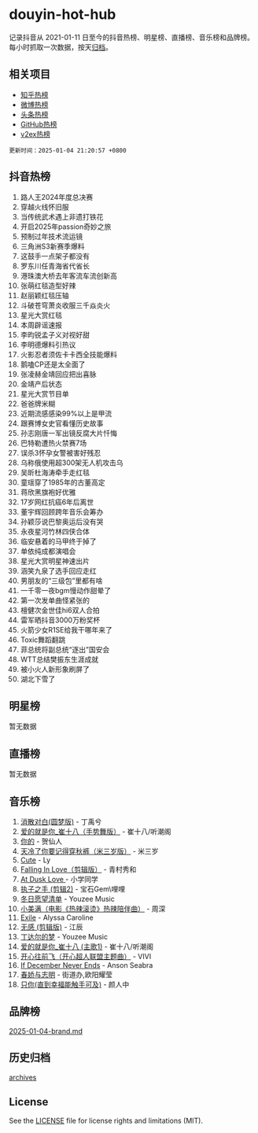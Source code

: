# douyin-hot-hub

记录抖音从 2021-01-11 日至今的抖音热榜、明星榜、直播榜、音乐榜和品牌榜。每小时抓取一次数据，按天[归档](archives)。

## 相关项目

- [知乎热榜](https://github.com/lonnyzhang423/zhihu-hot-hub)
- [微博热榜](https://github.com/lonnyzhang423/weibo-hot-hub)
- [头条热榜](https://github.com/lonnyzhang423/toutiao-hot-hub)
- [GitHub热榜](https://github.com/lonnyzhang423/github-hot-hub)
- [v2ex热榜](https://github.com/lonnyzhang423/v2ex-hot-hub)


`更新时间：2025-01-04 21:20:57 +0800`

## 抖音热榜

1. 路人王2024年度总决赛
1. 穿越火线怀旧服
1. 当传统武术遇上非遗打铁花
1. 开启2025年passion奇妙之旅
1. 预制过年技术流运镜
1. 三角洲S3新赛季爆料
1. 这鼓手一点架子都没有
1. 罗东川任青海省代省长
1. 港珠澳大桥去年客流车流创新高
1. 张萌红毯造型好辣
1. 赵丽颖红毯压轴
1. 斗破苍穹萧炎收服三千焱炎火
1. 星光大赏红毯
1. 本周辟谣速报
1. 李昀锐孟子义对视好甜
1. 李明德爆料引热议
1. 火影忍者须佐卡卡西全技能爆料
1. 鹅嗑CP还是太全面了
1. 张凌赫金靖回应把出喜脉
1. 金靖产后状态
1. 星光大赏节目单
1. 爸爸牌米糊
1. 近期流感感染99%以上是甲流
1. 跟赛博女史官看懂历史故事
1. 孙志刚唐一军出镜反腐大片忏悔
1. 巴特勒遭热火禁赛7场
1. 误杀3怀孕女警被害好残忍
1. 乌称俄使用超300架无人机攻击乌
1. 吴昕杜海涛牵手走红毯
1. 童瑶穿了1985年的古董高定
1. 蒋欣黑旗袍好优雅
1. 17岁网红抗癌6年后离世
1. 董宇辉回顾跨年音乐会筹办
1. 孙颖莎说巴黎奥运后没有哭
1. 永夜星河竹林四侠合体
1. 临安悬着的马甲终于掉了
1. 单依纯成都演唱会
1. 星光大赏明星神速出片
1. 涵笑九泉了选手回应走红
1. 男朋友的“三级包”里都有啥
1. 一千零一夜bgm慢动作甜晕了
1. 第一次发单曲怪紧张的
1. 檀健次金世佳hi6双人合拍
1. 雷军晒抖音3000万粉奖杯
1. 火箭少女R1SE给我干哪年来了
1. Toxic舞蹈翻跳
1. 菲总统将副总统“逐出”国安会
1. WTT总结樊振东生涯成就
1. 被小火人新形象刷屏了
1. 湖北下雪了

## 明星榜

暂无数据

## 直播榜

暂无数据

## 音乐榜

1. [消散对白(圆梦版)](https://sf5-hl-cdn-tos.douyinstatic.com/obj/tos-cn-ve-2774/og4jB5I5IizzoZVAAAzWgBMAsMDWoArfwBOiFs) - 丁禹兮
1. [爱的就是你_崔十八（手势舞版）](https://sf5-hl-cdn-tos.douyinstatic.com/obj/tos-cn-ve-2774/oApB2AigNyB4sTw7JhBOikMAf0oDJzMWBuIrgm) - 崔十八/听潮阁
1. [你的](https://sf6-cdn-tos.douyinstatic.com/obj/tos-cn-ve-2774/oYuIeKf42jB7sEV6B2upMdpYAgfrQWj0FeRegh) - 贺仙人
1. [天冷了你要记得穿秋裤（米三岁版）](https://sf5-hl-cdn-tos.douyinstatic.com/obj/tos-cn-ve-2774/oQlIwVIDWiZ6BQilAorS7MA0AgCkQDvcZAdm1) - 米三岁
1. [Cute](https://sf5-hl-cdn-tos.douyinstatic.com/obj/tos-cn-ve-2774/o4IbIzHWKAAB4wsS5qMBRiiAlEBGTpQRNfFvuo) - Ly
1. [Falling In Love（剪辑版）](https://sf5-hl-cdn-tos.douyinstatic.com/obj/tos-cn-ve-2774/o8ajpA8zzgBPahbBIO8AcKGBLJezFCRd1wfP9f) - 青村秀和
1. [ At Dusk  Love ](https://sf5-hl-cdn-tos.douyinstatic.com/obj/tos-cn-ve-2774/o8CrpCf5CaYgI4ZrtQgMQAFEfuGqNnRSDQAPBc) - 小学同学
1. [执子之手 (剪辑2)](https://sf5-hl-cdn-tos.douyinstatic.com/obj/tos-cn-ve-2774/oUoZLQjCc31XzqsBnBQUNgeKtYPBcgbFDwtfcu) - 宝石Gem\哩哩
1. [冬日愿望清单](https://sf5-hl-cdn-tos.douyinstatic.com/obj/tos-cn-ve-2774/oIIgUOeamCFCVAzxN6MFRLIBlLGpUqQxeeHrLE) - Youzee Music
1. [小美满（电影《热辣滚烫》热辣陪伴曲）](https://sf5-hl-cdn-tos.douyinstatic.com/obj/tos-cn-ve-2774/o0GAn2lSgfZIDUgtevCGDQYnFg4CwnrBaxbTZL) - 周深
1. [Exile](https://sf5-hl-cdn-tos.douyinstatic.com/obj/tos-cn-ve-2774/oYj4gAQTknKE3WW0Je8KGmQ7z1cA4FefwtbufD) - Alyssa Caroline
1. [无感 (剪辑版)](https://sf5-hl-cdn-tos.douyinstatic.com/obj/tos-cn-ve-2774/o0eIsUzJBDlQaQFC5OFlgbMEZC1TFYBftOBn6p) - 江辰
1. [丁达尔的梦](https://sf5-hl-cdn-tos.douyinstatic.com/obj/tos-cn-ve-2774/oMU3WirUZBVQkAC9ccG5P2IQirziZM2RTInUY) - Youzee Music
1. [爱的就是你_崔十八 (主歌1)](https://sf6-cdn-tos.douyinstatic.com/obj/tos-cn-ve-2774/oI5BO5DhFZ6UTcNCnZaOCBLtZ7WIMQGfgnXf5E) - 崔十八/听潮阁
1. [开心往前飞（开心超人联盟主题曲）](https://sf5-hl-cdn-tos.douyinstatic.com/obj/tos-cn-ve-2774/9d8fb7c82cf1421fb93a9fe925275e0a) - VIVI
1. [If December Never Ends](https://sf5-hl-cdn-tos.douyinstatic.com/obj/tos-cn-ve-2774/oY1IQMoTgCFIBg8RZifyqlBBt1UFgitTYmxeOS) - Anson Seabra
1. [春娇与志明](https://sf5-hl-cdn-tos.douyinstatic.com/obj/tos-cn-ve-2774/e530d8fceb7044b39707d7f9ff54add1) - 街道办,欧阳耀莹
1. [只你(直到幸福能触手可及)](https://sf5-hl-cdn-tos.douyinstatic.com/obj/tos-cn-ve-2774/o0lBkRDzFTeaVSUz3ZZSCBVtZ5DIMQGfgmEAuE) - 颜人中

## 品牌榜

[2025-01-04-brand.md](archives/2025-01-04-brand.md)

## 历史归档

[archives](archives)

## License

See the [LICENSE](LICENSE) file for license rights and limitations (MIT).
